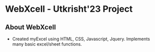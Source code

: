 # WebXcell - Utkrisht'23 Project

## About WebXcell
- Created myExcel using HTML, CSS, Javascript, Jquery. Implements many basic excel/sheet functions.
